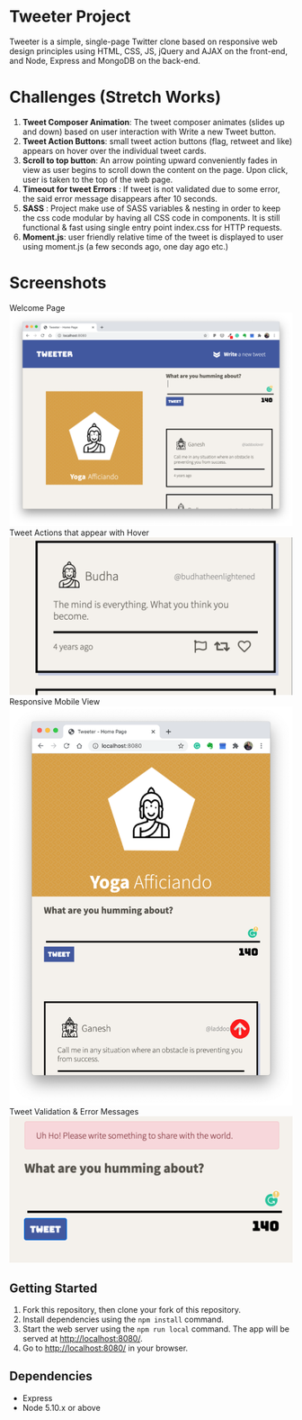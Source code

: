 # Tweeter Project

Tweeter is a simple, single-page Twitter clone based on responsive web design principles using HTML, CSS, JS, jQuery and AJAX on the front-end, and Node, Express and MongoDB on the back-end.

# Challenges (Stretch Works)

1. **Tweet Composer Animation**: The tweet composer animates (slides up and down) based on user interaction with Write a new Tweet button.
2. **Tweet Action Buttons**: small tweet action buttons (flag, retweet and like) appears on hover over the individual tweet cards.
3. **Scroll to top button**: An arrow pointing upward conveniently fades in view as user begins to scroll down the content on the page. Upon click, user is taken to the top of the web page.
4. **Timeout for tweet Errors** : If tweet is not validated due to some error, the said error message disappears after 10 seconds.
5. **SASS** : Project make use of SASS variables & nesting in order to keep the css code modular by having all CSS code in components. It is still functional & fast using single entry point index.css for HTTP requests.
6. **Moment.js**: user friendly relative time of the tweet is displayed to user using moment.js (a few seconds ago, one day ago etc.)

# Screenshots

Welcome Page
!['welcome page](https://raw.githubusercontent.com/letsandeepio/tweeter/master/public/screenshots/welcome.png)
Tweet Actions that appear with Hover
!['Tweet actions button'](https://raw.githubusercontent.com/letsandeepio/tweeter/master/public/screenshots/tweet-action-buttons.png)
Responsive Mobile View
!['Mobile View'](https://raw.githubusercontent.com/letsandeepio/tweeter/master/public/screenshots/mobile-view.png)
Tweet Validation & Error Messages
!['tweet composer'](https://raw.githubusercontent.com/letsandeepio/tweeter/master/public/screenshots/tweetcomposer.png)

## Getting Started

1. Fork this repository, then clone your fork of this repository.
2. Install dependencies using the `npm install` command.
3. Start the web server using the `npm run local` command. The app will be served at <http://localhost:8080/>.
4. Go to <http://localhost:8080/> in your browser.

## Dependencies

- Express
- Node 5.10.x or above
